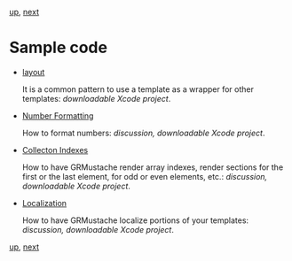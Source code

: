 [up](../../../../GRMustache#documentation), [next](../../../blob/master/Guides/sample_code/number_formatting.md)

Sample code
===========

- [layout](sample_code/layout)
    
    It is a common pattern to use a template as a wrapper for other templates: *downloadable Xcode project*.

- [Number Formatting](../../../blob/master/Guides/sample_code/number_formatting.md)

    How to format numbers: *discussion, downloadable Xcode project*.

- [Collecton Indexes](../../../blob/master/Guides/sample_code/indexes.md)
    
    How to have GRMustache render array indexes, render sections for the first or the last element, for odd or even elements, etc.: *discussion, downloadable Xcode project*.

- [Localization](../../../blob/master/Guides/sample_code/localization.md)
    
    How to have GRMustache localize portions of your templates: *discussion, downloadable Xcode project*.

[up](../../../../GRMustache#documentation), [next](../../../blob/master/Guides/sample_code/number_formatting.md)

